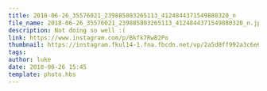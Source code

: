 ```yaml
---
title: 2018-06-26_35576021_239885803265113_4124844371549880320_n
file_name: 2018-06-26_35576021_239885803265113_4124844371549880320_n.jpg
description: Not doing so well :(
link: https://www.instagram.com/p/Bkfk7RwB2Po
thumbnail: https://instagram.fkul14-1.fna.fbcdn.net/vp/2a5d8ff992a3c6e69d467d46b63a3899/5C129E81/t51.2885-15/sh0.08/e35/s640x640/35576021_239885803265113_4124844371549880320_n.jpg?ig_cache_key=MTgxMDMyNzk3ODQwOTE1NzYwOA%3D%3D.2
tags: 
author: luke
date: 2018-06-26 15:45
template: photo.hbs
---
```

